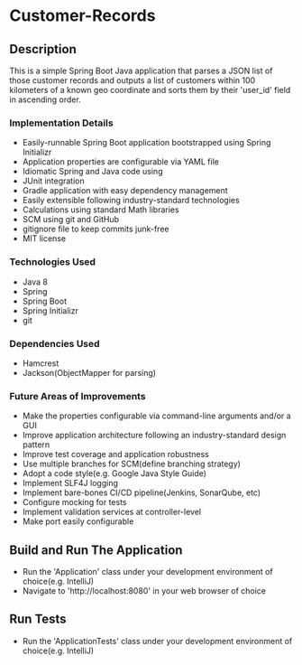 
# Customer-Records

## Description

This is a simple Spring Boot Java application that parses a JSON list of those customer records and outputs a list of customers within 100 kilometers of a known geo coordinate and sorts them by their 'user_id' field in ascending order.

### Implementation Details
* Easily-runnable Spring Boot application bootstrapped using Spring Initializr
* Application properties are configurable via YAML file
* Idiomatic Spring and Java code using
* JUnit integration
* Gradle application with easy dependency management
* Easily extensible following industry-standard technologies
* Calculations using standard Math libraries
* SCM using git and GitHub
* gitignore file to keep commits junk-free
* MIT license

### Technologies Used
* Java 8
* Spring
* Spring Boot
* Spring Initializr
* git

### Dependencies Used
* Hamcrest
* Jackson(ObjectMapper for parsing)

### Future Areas of Improvements
* Make the properties configurable via command-line arguments and/or a GUI
* Improve application architecture following an industry-standard design pattern
* Improve test coverage and application robustness
* Use multiple branches for SCM(define branching strategy)
* Adopt a code style(e.g. Google Java Style Guide)
* Implement SLF4J logging
* Implement bare-bones CI/CD pipeline(Jenkins, SonarQube, etc)
* Configure mocking for tests
* Implement validation services at controller-level
* Make port easily configurable

## Build and Run The Application
* Run the 'Application' class under your development environment  of choice(e.g. IntelliJ)
* Navigate to 'http://localhost:8080' in your web browser of choice

## Run Tests
*  Run the 'ApplicationTests' class under your development environment  of choice(e.g. IntelliJ)
